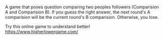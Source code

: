 A game that poses question comparing two peoples followers (Comparision A and Comparision B). 
If you guess the right answer, the next round's A comparision will be the current round's B comparision.
Otherwise, you lose.

Try this online game to understand better!
https://www.higherlowergame.com/
